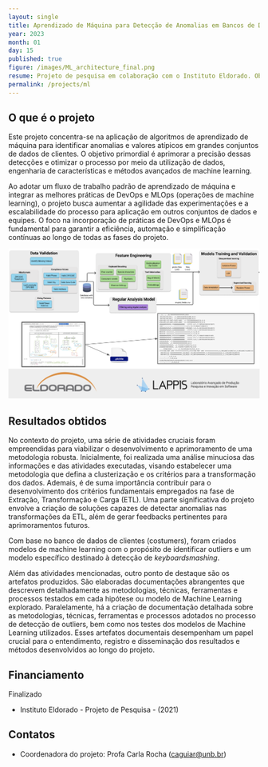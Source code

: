 ```yaml
---
layout: single
title: Aprendizado de Máquina para Detecção de Anomalias em Bancos de Dados de Clientes - Parceria com o Instituto Eldorado/Dell - 2021
year: 2023
month: 01
day: 15
published: true
figure: /images/ML_architecture_final.png
resume: Projeto de pesquisa em colaboração com o Instituto Eldorado. Objetivo é aplicar algoritmos de machine learning para identificar anomalias no banco de dados de customers da Dell.
permalink: /projects/ml
---
```


## O que é o projeto

Este projeto concentra-se na aplicação de algoritmos de aprendizado de máquina para identificar anomalias e valores atípicos em grandes conjuntos de dados de clientes. O objetivo primordial é aprimorar a precisão dessas detecções e otimizar o processo por meio da utilização de dados, engenharia de características e métodos avançados de machine learning.

Ao adotar um fluxo de trabalho padrão de aprendizado de máquina e integrar as melhores práticas de DevOps e MLOps (operações de machine learning), o projeto busca aumentar a agilidade das experimentações e a escalabilidade do processo para aplicação em outros conjuntos de dados e equipes. O foco na incorporação de práticas de DevOps e MLOps é fundamental para garantir a eficiência, automação e simplificação contínuas ao longo de todas as fases do projeto.

<img src="/images/ML_architecture_final.png" alt="ML_architecture_final" style="height: 300px;" />

## Resultados obtidos

No contexto do projeto, uma série de atividades cruciais foram empreendidas para viabilizar o desenvolvimento e aprimoramento de uma metodologia robusta. Inicialmente, foi realizada uma análise minuciosa das informações e das atividades executadas, visando estabelecer uma metodologia que defina a clusterização e os critérios para a transformação dos dados. Ademais, é de suma importância contribuir para o desenvolvimento dos critérios fundamentais empregados na fase de Extração, Transformação e Carga (ETL). Uma parte significativa do projeto envolve a criação de soluções capazes de detectar anomalias nas transformações da ETL, além de gerar feedbacks pertinentes para aprimoramentos futuros.

Com base no banco de dados de clientes (costumers), foram criados modelos de machine learning com o propósito de identificar outliers e um modelo específico destinado à detecção de *keyboardsmashing*.


Além das atividades mencionadas, outro ponto de destaque são os artefatos produzidos. São elaboradas documentações abrangentes que descrevem detalhadamente as metodologias, técnicas, ferramentas e processos testados em cada hipótese ou modelo de Machine Learning explorado. Paralelamente, há a criação de documentação detalhada sobre as metodologias, técnicas, ferramentas e processos adotados no processo de detecção de outliers, bem como nos testes dos modelos de Machine Learning utilizados. Esses artefatos documentais desempenham um papel crucial para o entendimento, registro e disseminação dos resultados e métodos desenvolvidos ao longo do projeto.

## Financiamento

Finalizado
- Instituto Eldorado - Projeto de Pesquisa - (2021)

## Contatos

- Coordenadora do projeto: Profa Carla Rocha ([caguiar@unb.br](caguiar@unb.br))